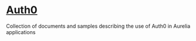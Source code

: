 # [Auth0](https://auth0.com/)
Collection of documents and samples describing the use of Auth0 in Aurelia applications
